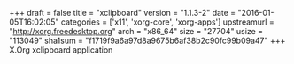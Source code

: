 +++
draft = false
title = "xclipboard"
version = "1.1.3-2"
date = "2016-01-05T16:02:05"
categories = ['x11', 'xorg-core', 'xorg-apps']
upstreamurl = "http://xorg.freedesktop.org"
arch = "x86_64"
size = "27704"
usize = "113049"
sha1sum = "f1719f9a6a97d8a9675b6af38b2c90fc99b09a47"
+++
X.Org xclipboard application